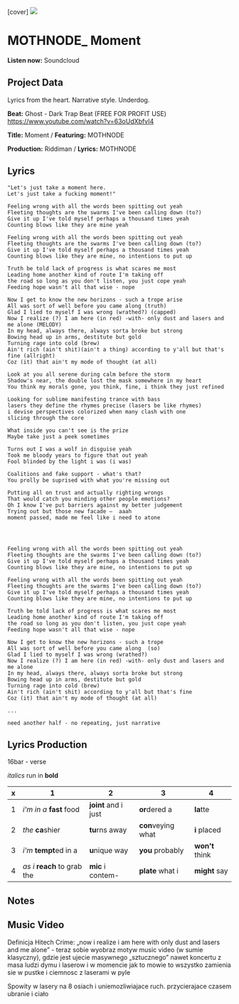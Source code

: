 [cover] ![](57175019_319474918741616_8502199518755923887_n.jpg)

# MOTHNODE_ Moment

**Listen now:** Soundcloud

## Project Data

Lyrics from the heart. Narrative style. Underdog.

**Beat:** 
Ghost - Dark Trap Beat (FREE FOR PROFIT USE)
https://www.youtube.com/watch?v=63oUdXbfvI4

**Title:** Moment / **Featuring:** MOTHNODE

**Production:** Riddiman / **Lyrics:** MOTHNODE

## Lyrics

```
"Let's just take a moment here.
Let's just take a fucking moment!"

Feeling wrong with all the words been spitting out yeah
Fleeting thoughts are the swarms I've been calling down (to?)
Give it up I've told myself perhaps a thousand times yeah 
Counting blows like they are mine yeah

Feeling wrong with all the words been spitting out yeah
Fleeting thoughts are the swarms I've been calling down (to?)
Give it up I've told myself perhaps a thousand times yeah 
Counting blows like they are mine, no intentions to put up 

Truth be told lack of progress is what scares me most
Leading home another kind of route I'm taking off 
the road so long as you don't listen, you just cope yeah
Feeding hope wasn't all that wise - nope

Now I get to know the new horizons - such a trope arise
All was sort of well before you came along (truth)
Glad I lied to myself I was wrong (wrathed?) (capped)
Now I realize (?) I am here (in red) -with- only dust and lasers and me alone (MELODY)
In my head, always there, always sorta broke but strong
Bowing head up in arms, destitute but gold
Turning rage into cold (brew) 
Ain't rich (ain't shit)(ain't a thing) according to y'all but that's fine (allright)
Coz (it) that ain't my mode of thought (at all)

Look at you all serene during calm before the storm
Shadow's near, the double lost the mask somewhere in my heart
You think my morals gone, you think, fine, i think they just refined

Looking for sublime manifesting trance with bass
lasers they define the rhymes precise (lasers be like rhymes)
i devise perspectives colorized when many clash with one
slicing through the core

What inside you can't see is the prize
Maybe take just a peek sometimes

Turns out I was a wolf in disguise yeah
Took me bloody years to figure that out yeah
Fool blinded by the light i was (i was)

Coalitions and fake support - what's that?
You prolly be suprised with what you're missing out

Putting all on trust and actually righting wrongs
That would catch you minding other people emotions?
Oh I know I've put barriers against my better judgement
Trying out but those new facade —  aaah
moment passed, made me feel like i need to atone




Feeling wrong with all the words been spitting out yeah
Fleeting thoughts are the swarms I've been calling down (to?)
Give it up I've told myself perhaps a thousand times yeah 
Counting blows like they are mine, no intentions to put up 

Feeling wrong with all the words been spitting out yeah
Fleeting thoughts are the swarms I've been calling down (to?)
Give it up I've told myself perhaps a thousand times yeah 
Counting blows like they are mine, no intentions to put up 

Truth be told lack of progress is what scares me most
Leading home another kind of route I'm taking off 
the road so long as you don't listen, you just cope yeah
Feeding hope wasn't all that wise - nope

Now I get to know the new horizons - such a trope
All was sort of well before you came along  (so)
Glad I lied to myself I was wrong (wrathed?)
Now I realize (?) I am here (in red) -with- only dust and lasers and me alone
In my head, always there, always sorta broke but strong
Bowing head up in arms, destitute but gold
Turning rage into cold (brew) 
Ain't rich (ain't shit) according to y'all but that's fine 
Coz (it) that ain't my mode of thought (at all)

...

need another half - no repeating, just narrative

```

## Lyrics Production

16bar - verse

*italics* run in
**bold**

| x | 1 | 2 | 3 | 4 |
|---|---|---|---|---|
| 1 | *i'm in a* **fast** food | **joint** and i just  | **or**dered a  | **la**tte  |
| 2 | *the* **ca**shier | **tu**rns away  |  **con**veying what |  **i** placed |
| 3 | *i'm* **tempt**ed in a | **u**nique way  |  **you** probably |  **won't** think |
| 4 | *as i* **reach** to grab the |  **mic** i contem-  | **plate** what i | **might** say |

## Notes

## Music Video

Definicja Hitech Crime: „now i realize i am here with only dust and lasers and me alone” - teraz sobie wyobraz motyw music video (w sumie klasyczny), gdzie jest ujecie masywnego „sztucznego” nawet koncertu z masa ludzi dymu i laserow i w momencie jak to mowie to wszystko zamienia sie w pustke i ciemnosc z laserami w pyle

Spowity w lasery na 8 osiach i uniemozliwiajace ruch. przycierajace czasem ubranie i ciało
